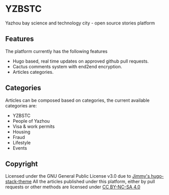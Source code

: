 # YZBSTC

Yazhou bay science and technology city - open source stories platform

## Features

The platform currently has the following features

- Hugo based, real time updates on approved github pull requests.
- Cactus comments system with end2end encryption.
- Articles categories.

## Categories

Articles can be composed based on categories, the current available categories are:

- YZBSTC
- People of Yazhou
- Visa & work permits
- Housing
- Fraud
- Lifestyle
- Events

## Copyright

Licensed under the GNU General Public License v3.0 due to [Jimmy's hugo-stack-theme](https://github.com/CaiJimmy/hugo-theme-stack)
All the articles published under this platform, either by pull requests or other methods are licensed under [CC BY-NC-SA 4.0](ARTICLES_LICENSE)
